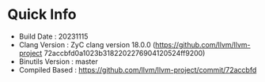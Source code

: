 # Quick Info
* Build Date : 20231115
* Clang Version : ZyC clang version 18.0.0 (https://github.com/llvm/llvm-project 72accbfd0a1023b3182202276904120524ff9200)
* Binutils Version : master
* Compiled Based : https://github.com/llvm/llvm-project/commit/72accbfd

